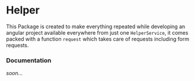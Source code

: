 # Helper

This Package is created to make everything repeated while developing an angular project available everywhere from just one `HelperService`,
it comes packed with a function `request` which takes care of requests including form requests.

### Documentation
_soon..._
